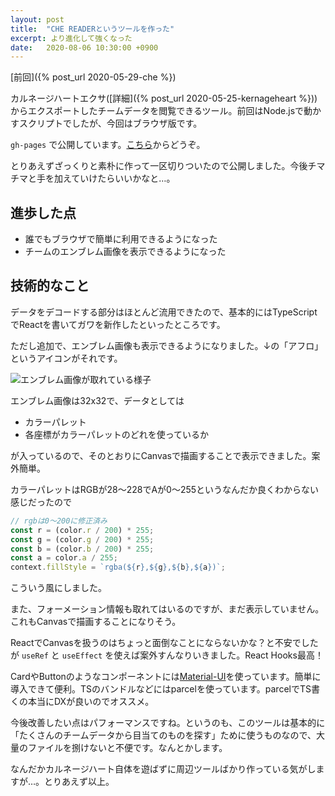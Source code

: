 ```yaml
---
layout: post
title:  "CHE READERというツールを作った"
excerpt: より進化して強くなった
date:   2020-08-06 10:30:00 +0900
---
```


[前回]({% post_url 2020-05-29-che %})

カルネージハートエクサ([詳細]({% post_url 2020-05-25-kernageheart %}))からエクスポートしたチームデータを閲覧できるツール。前回はNode.jsで動かすスクリプトでしたが、今回はブラウザ版です。

`gh-pages` で公開しています。[こちら](https://511v41.github.io/che-reader/)からどうぞ。

とりあえずざっくりと素朴に作って一区切りついたので公開しました。今後チマチマと手を加えていけたらいいかなと…。

## 進歩した点

- 誰でもブラウザで簡単に利用できるようになった
- チームのエンブレム画像を表示できるようになった

## 技術的なこと

データをデコードする部分はほとんど流用できたので、基本的にはTypeScriptでReactを書いてガワを新作したといったところです。

ただし追加で、エンブレム画像も表示できるようになりました。↓の「アフロ」というアイコンがそれです。

![エンブレム画像が取れている様子]({{site.baseurl}}/images/ss-2020-08-06.png)

エンブレム画像は32x32で、データとしては

- カラーパレット
- 各座標がカラーパレットのどれを使っているか

が入っているので、そのとおりにCanvasで描画することで表示できました。案外簡単。

カラーパレットはRGBが28〜228でAが0〜255というなんだか良くわからない感じだったので

```ts
// rgbは0〜200に修正済み
const r = (color.r / 200) * 255;
const g = (color.g / 200) * 255;
const b = (color.b / 200) * 255;
const a = color.a / 255;
context.fillStyle = `rgba(${r},${g},${b},${a})`;
```

こういう風にしました。

また、フォーメーション情報も取れてはいるのですが、まだ表示していません。これもCanvasで描画することになりそう。

ReactでCanvasを扱うのはちょっと面倒なことにならないかな？と不安でしたが `useRef` と `useEffect` を使えば案外すんなりいきました。React Hooks最高！

CardやButtonのようなコンポーネントには[Material-UI](https://material-ui.com/)を使っています。簡単に導入できて便利。TSのバンドルなどにはparcelを使っています。parcelでTS書くの本当にDXが良いのでオススメ。

今後改善したい点はパフォーマンスですね。というのも、このツールは基本的に「たくさんのチームデータから目当てのものを探す」ために使うものなので、大量のファイルを捌けないと不便です。なんとかします。

なんだかカルネージハート自体を遊ばずに周辺ツールばかり作っている気がしますが…。とりあえず以上。
